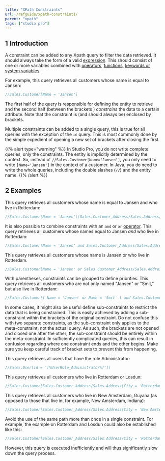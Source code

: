 ```yaml
---
title: "XPath Constraints"
url: /refguide/xpath-constraints/
parent: "xpath"
tags: ["studio pro"]
---
```


## 1 Introduction

A constraint can be added to any Xpath query to filter the data retrieved. It should always take the form of a valid [expression](/refguide/xpath-expressions/). This should consist of one or more variables combined with [operators](/refguide/xpath-operators/), [functions](/refguide/xpath-constraint-functions/), [keywords or system variables](/refguide/xpath-keywords-and-system-variables/).

For example, this query retrieves all customers whose name is equal to Jansen:

```java
//Sales.Customer[Name = 'Jansen']
```

The first half of the query is responsible for defining the entity to retrieve and the second half (between the brackets ) *constrains* the data to a certain attribute. Note that the constraint is (and should always be) enclosed by brackets.

Multiple constraints can be added to a single query, this is true for all queries with the exception of the `id` query. This is most commonly done by the simple expedient of opening a new set of brackets after closing the first.

{{% alert type="warning" %}}
In Studio Pro, you do not write complete queries, only the constraints. The entity is implicitly determined by the context. So, instead of `//Sales.Customer[Name='Jansen']`, you only need to write `[Name='Jansen']` in the context of a customer. In Java, you do need to write the whole queries, including the double slashes (`//`) and the entity name.
{{% /alert %}}

## 2 Examples

This query retrieves all customers whose name is equal to Jansen and who live in Rotterdam:

```java
//Sales.Customer[Name = 'Jansen'][Sales.Customer_Address/Sales.Address/City = 'Rotterdam']
```

It is also possible to combine constraints with an `and` or `or` [operator](/refguide/xpath-operators/). This query retrieves all customers whose names equal to Jansen *and* who live in Rotterdam:

```java
//Sales.Customer[Name = 'Jansen' and Sales.Customer_Address/Sales.Address/City = 'Rotterdam']
```

This query retrieves all customers whose name is Jansen or who live in Rotterdam.

```java
//Sales.Customer[Name = 'Jansen' or Sales.Customer_Address/Sales.Address/City = 'Rotterdam']
```

With parentheses, constraints can be grouped to define priorities. This query retrieves all customers who are not only named "Jansen" or "Smit," but also live in Rotterdam:

```java
//Sales.Customer[( Name = 'Jansen' or Name = 'Smit' ) and Sales.Customer_Address/Sales.Address/City = 'Rotterdam']
```

In some cases, it might also be useful define sub-constraints to restrict the data that is being constrained. This is easily achieved by adding a sub-constraint within the brackets of the original constraint. Do not confuse this with two separate constraints, as the sub-constraint only applies to the meta-constraint, not the actual query. As such, the brackets are not opened and closed one after the other; the sub-constraint should be entirely within the meta-constraint. In sufficiently complicated queries, this can result in confusion regarding where one constraint ends and the other begins. Make sure you keep careful track of bracket sets to prevent this from happening.

This query retrieves all users that have the role Administrator:

```java
//Sales.User[id = '[%UserRole_Administrator%]']]
```

This query retrieves all customers who live in Rotterdam or Losdun:

```java
//Sales.Customer[Sales.Customer_Address/Sales.Address[City = 'Rotterdam' or City = 'Losdun']]
```

This query retrieves all customers who live in New Amsterdam, Guyana (as opposed to those that live in, for example, New Amsterdam, Indiana):

```java
//Sales.Customer[Sales.Customer_Address/Sales.Address[City = 'New Amsterdam']/Sales.Adress_Country/Sales.Country/Name = 'Guyana']
```

Avoid the use of the same path more than once in a single constraint. For example, the example on Rotterdam and Losdun could also be established like this:

```java
//Sales.Customer[Sales.Customer_Address/Sales.Address/City = 'Rotterdam' or Sales.Customer_Address/Sales.Address/City = 'Losdun']
```

However, this query is executed inefficiently and will thus significantly slow down the query process.

